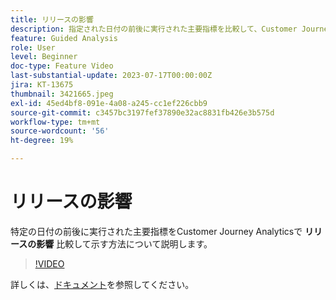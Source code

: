 ```yaml
---
title: リリースの影響
description: 指定された日付の前後に実行された主要指標を比較して、Customer Journey Analyticsのリリースの影響を確認する方法を説明します。
feature: Guided Analysis
role: User
level: Beginner
doc-type: Feature Video
last-substantial-update: 2023-07-17T00:00:00Z
jira: KT-13675
thumbnail: 3421665.jpeg
exl-id: 45ed4bf8-091e-4a08-a245-cc1ef226cbb9
source-git-commit: c3457bc3197fef37890e32ac8831fb426e3b575d
workflow-type: tm+mt
source-wordcount: '56'
ht-degree: 19%

---
```


# リリースの影響

特定の日付の前後に実行された主要指標をCustomer Journey Analyticsで **リリースの影響** 比較して示す方法について説明します。

>[!VIDEO](https://video.tv.adobe.com/v/3421665/?learn=on)

詳しくは、[ドキュメント](https://experienceleague.adobe.com/docs/analytics-platform/using/guided-analysis/impact/release.html)を参照してください。
